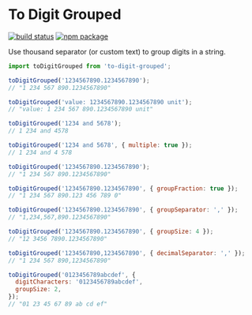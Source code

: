 # To Digit Grouped

[![build status](https://github.com/NateScarlet/to-digit-grouped/workflows/Node%20CI/badge.svg)](https://github.com/NateScarlet/to-digit-grouped/actions)
[![npm package](https://img.shields.io/npm/v/to-digit-grouped)](https://www.npmjs.com/package/to-digit-grouped)

Use thousand separator (or custom text) to group digits in a string.

```javascript
import toDigitGrouped from 'to-digit-grouped';

toDigitGrouped('1234567890.1234567890');
// "1 234 567 890.1234567890"

toDigitGrouped('value: 1234567890.1234567890 unit');
// "value: 1 234 567 890.1234567890 unit"

toDigitGrouped('1234 and 5678');
// 1 234 and 4578

toDigitGrouped('1234 and 5678', { multiple: true });
// 1 234 and 4 578

toDigitGrouped('1234567890.1234567890');
// "1 234 567 890.1234567890"

toDigitGrouped('1234567890.1234567890', { groupFraction: true });
// "1 234 567 890.123 456 789 0"

toDigitGrouped('1234567890.1234567890', { groupSeparator: ',' });
// "1,234,567,890.1234567890"

toDigitGrouped('1234567890.1234567890', { groupSize: 4 });
// "12 3456 7890.1234567890"

toDigitGrouped('1234567890,1234567890', { decimalSeparator: ',' });
// "1 234 567 890,1234567890"

toDigitGrouped('0123456789abcdef', {
  digitCharacters: '0123456789abcdef',
  groupSize: 2,
});
// "01 23 45 67 89 ab cd ef"
```
